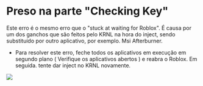 # Preso na parte "Checking Key"

Este erro é o mesmo erro que o "stuck at waiting for Roblox". É causa por um dos ganchos que são feitos pelo KRNL na hora do inject, sendo substituído por outro aplicativo, por exemplo. Msi Afterburner.

 - Para resolver este erro, feche todos os aplicativos em execução em segundo plano ( Verifique os aplicativos abertos ) e reabra o Roblox. Em seguida. tente dar inject no KRNL novamente.
 
![](https://i.imgur.com/DRuifz9.png)
